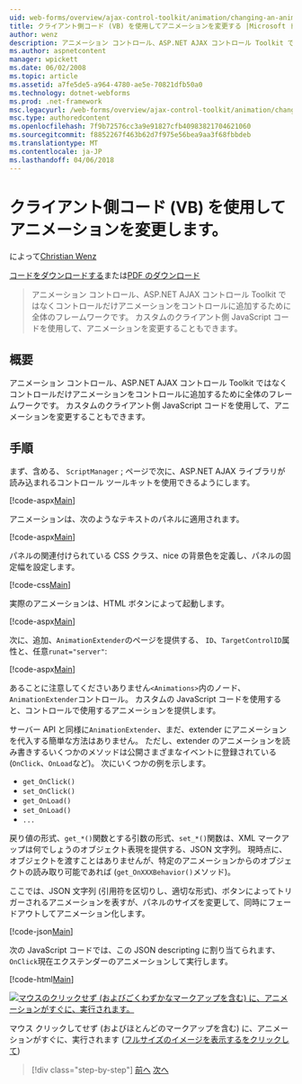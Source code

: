 ```yaml
---
uid: web-forms/overview/ajax-control-toolkit/animation/changing-an-animation-using-client-side-code-vb
title: クライアント側コード (VB) を使用してアニメーションを変更する |Microsoft ドキュメント
author: wenz
description: アニメーション コントロール、ASP.NET AJAX コントロール Toolkit ではなくコントロールだけアニメーションをコントロールに追加するために全体のフレームワークです。 アニメーションこともできます。
ms.author: aspnetcontent
manager: wpickett
ms.date: 06/02/2008
ms.topic: article
ms.assetid: a7fe5de5-a964-4780-ae5e-70821dfb50a0
ms.technology: dotnet-webforms
ms.prod: .net-framework
msc.legacyurl: /web-forms/overview/ajax-control-toolkit/animation/changing-an-animation-using-client-side-code-vb
msc.type: authoredcontent
ms.openlocfilehash: 7f9b72576cc3a9e91827cfb40983821704621060
ms.sourcegitcommit: f8852267f463b62d7f975e56bea9aa3f68fbbdeb
ms.translationtype: MT
ms.contentlocale: ja-JP
ms.lasthandoff: 04/06/2018
---
```

<a name="changing-an-animation-using-client-side-code-vb"></a>クライアント側コード (VB) を使用してアニメーションを変更します。
====================
によって[Christian Wenz](https://github.com/wenz)

[コードをダウンロードする](http://download.microsoft.com/download/f/9/a/f9a26acd-8df4-4484-8a18-199e4598f411/Animation11.vb.zip)または[PDF のダウンロード](http://download.microsoft.com/download/6/7/1/6718d452-ff89-4d3f-a90e-c74ec2d636a3/animation11VB.pdf)

> アニメーション コントロール、ASP.NET AJAX コントロール Toolkit ではなくコントロールだけアニメーションをコントロールに追加するために全体のフレームワークです。 カスタムのクライアント側 JavaScript コードを使用して、アニメーションを変更することもできます。


## <a name="overview"></a>概要

アニメーション コントロール、ASP.NET AJAX コントロール Toolkit ではなくコントロールだけアニメーションをコントロールに追加するために全体のフレームワークです。 カスタムのクライアント側 JavaScript コードを使用して、アニメーションを変更することもできます。

## <a name="steps"></a>手順

まず、含める、 `ScriptManager` ; ページで次に、ASP.NET AJAX ライブラリが読み込まれるコントロール ツールキットを使用できるようにします。

[!code-aspx[Main](changing-an-animation-using-client-side-code-vb/samples/sample1.aspx)]

アニメーションは、次のようなテキストのパネルに適用されます。

[!code-aspx[Main](changing-an-animation-using-client-side-code-vb/samples/sample2.aspx)]

パネルの関連付けられている CSS クラス、nice の背景色を定義し、パネルの固定幅を設定します。

[!code-css[Main](changing-an-animation-using-client-side-code-vb/samples/sample3.css)]

実際のアニメーションは、HTML ボタンによって起動します。

[!code-aspx[Main](changing-an-animation-using-client-side-code-vb/samples/sample4.aspx)]

次に、追加、`AnimationExtender`のページを提供する、 `ID`、`TargetControlID`属性と、任意`runat="server"`:

[!code-aspx[Main](changing-an-animation-using-client-side-code-vb/samples/sample5.aspx)]

あることに注意してくださいありません`<Animations>`内のノード、`AnimationExtender`コントロール。 カスタムの JavaScript コードを使用すると、コントロールで使用するアニメーションを提供します。

サーバー API と同様に`AnimationExtender`、まだ、extender にアニメーションを代入する簡単な方法はありません。 ただし、extender のアニメーションを読み書きするいくつかのメソッドは公開さまざまなイベントに登録されている (`OnClick`、`OnLoad`など)。 次にいくつかの例を示します。

- `get_OnClick()`
- `set_OnClick()`
- `get_OnLoad()`
- `set_OnLoad()`
- `...`

戻り値の形式、`get_*()`関数とする引数の形式、`set_*()`関数は、XML マークアップは何でしょうのオブジェクト表現を提供する、JSON 文字列。 現時点に、オブジェクトを渡すことはありませんが、特定のアニメーションからのオブジェクトの読み取り可能であれば (`get_OnXXXBehavior()`メソッド)。

ここでは、JSON 文字列 (引用符を区切りし、適切な形式)、ボタンによってトリガーされるアニメーションを表すが、パネルのサイズを変更して、同時にフェードアウトしてアニメーション化します。

[!code-json[Main](changing-an-animation-using-client-side-code-vb/samples/sample6.json)]

次の JavaScript コードでは、この JSON descripting に割り当てられます、`OnClick`現在エクステンダーのアニメーションして実行します。

[!code-html[Main](changing-an-animation-using-client-side-code-vb/samples/sample7.html)]


[![マウスのクリックせず (およびごくわずかなマークアップを含む) に、アニメーションがすぐに、実行されます。](changing-an-animation-using-client-side-code-vb/_static/image2.png)](changing-an-animation-using-client-side-code-vb/_static/image1.png)

マウス クリックしてせず (およびほとんどのマークアップを含む) に、アニメーションがすぐに、実行されます ([フルサイズのイメージを表示するをクリックして](changing-an-animation-using-client-side-code-vb/_static/image3.png))

> [!div class="step-by-step"]
> [前へ](executing-animations-using-client-side-code-vb.md)
> [次へ](animating-an-updatepanel-control-vb.md)
